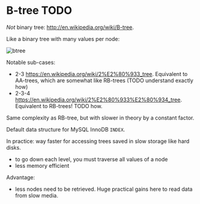 # B-tree TODO

*Not* binary tree: <http://en.wikipedia.org/wiki/B-tree>.

Like a binary tree with many values per node:

![btree](bree.png)

Notable sub-cases:

- 2-3 <https://en.wikipedia.org/wiki/2%E2%80%933_tree>. Equivalent to AA-trees, which are somewhat like RB-trees (TODO understand exactly how)
- 2-3-4 <https://en.wikipedia.org/wiki/2%E2%80%933%E2%80%934_tree>. Equivalent to RB-trees! TODO how.

Same complexity as RB-tree, but with slower in theory by a constant factor.

Default data structure for MySQL InnoDB `INDEX`.

In practice: way faster for accessing trees saved in slow storage like hard disks.

- to go down each level, you must traverse all values of a node
- less memory efficient

Advantage:

- less nodes need to be retrieved. Huge practical gains here to read data from slow media.
